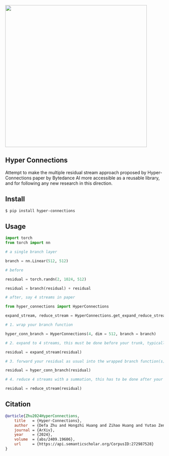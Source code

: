<img src="./hyper-connections.png" width="450px"></img>

## Hyper Connections

Attempt to make the multiple residual stream approach proposed by Hyper-Connections paper by Bytedance AI more accessible as a reusable library, and for following any new research in this direction.

## Install

```bash
$ pip install hyper-connections
```

## Usage

```python
import torch
from torch import nn

# a single branch layer

branch = nn.Linear(512, 512)

# before

residual = torch.randn(2, 1024, 512)

residual = branch(residual) + residual

# after, say 4 streams in paper

from hyper_connections import HyperConnections

expand_stream, reduce_stream = HyperConnections.get_expand_reduce_stream_functions(4)

# 1. wrap your branch function

hyper_conn_branch = HyperConnections(4, dim = 512, branch = branch)

# 2. expand to 4 streams, this must be done before your trunk, typically a for-loop with many branch functions

residual = expand_stream(residual)

# 3. forward your residual as usual into the wrapped branch function(s)

residual = hyper_conn_branch(residual) 

# 4. reduce 4 streams with a summation, this has to be done after your for-loop trunk. for transformer, unsure whether to do before or after final norm

residual = reduce_stream(residual)
```

## Citation

```bibtex
@article{Zhu2024HyperConnections,
    title   = {Hyper-Connections},
    author  = {Defa Zhu and Hongzhi Huang and Zihao Huang and Yutao Zeng and Yunyao Mao and Banggu Wu and Qiyang Min and Xun Zhou},
    journal = {ArXiv},
    year    = {2024},
    volume  = {abs/2409.19606},
    url     = {https://api.semanticscholar.org/CorpusID:272987528}
}
```
